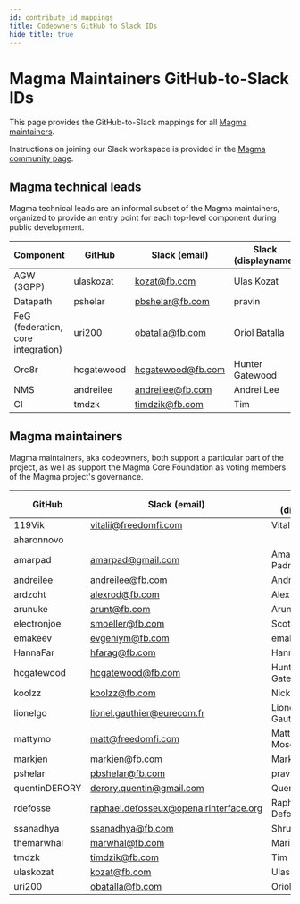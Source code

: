 ```yaml
---
id: contribute_id_mappings
title: Codeowners GitHub to Slack IDs
hide_title: true
---
```


# Magma Maintainers GitHub-to-Slack IDs

This page provides the GitHub-to-Slack mappings for all [Magma maintainers](https://github.com/orgs/magma/teams/repo-magma-maintain/members).

Instructions on joining our Slack workspace is provided in the [Magma community page](https://www.magmacore.org/community/).

## Magma technical leads

Magma technical leads are an informal subset of the Magma maintainers, organized to provide an entry point for each top-level component during public development.

| Component                          | GitHub     | Slack (email)     | Slack (displayname) |
|------------------------------------|------------|-------------------|---------------------|
| AGW (3GPP)                         | ulaskozat  | kozat@fb.com      | Ulas Kozat          |
| Datapath                           | pshelar    | pbshelar@fb.com   | pravin              |
| FeG (federation, core integration) | uri200     | obatalla@fb.com   | Oriol Batalla       |
| Orc8r                              | hcgatewood | hcgatewood@fb.com | Hunter Gatewood     |
| NMS                                | andreilee  | andreilee@fb.com  | Andrei Lee          |
| CI                                 | tmdzk      | timdzik@fb.com    | Tim                 |

## Magma maintainers

Magma maintainers, aka codeowners, both support a particular part of the project, as well as support the Magma Core Foundation as voting members of the Magma project's governance.

| GitHub           | Slack (email)                          | Slack (displayname)      |
| ---------------- | -------------------------------------- | ------------------------ |
| 119Vik           | vitalii@freedomfi.com                  | Vitalii Kostenko         |
| aharonnovo       |                                        |
| amarpad          | amarpad@gmail.com                      | Amar Padmanabhan         |
| andreilee        | andreilee@fb.com                       | Andrei Lee               |
| ardzoht          | alexrod@fb.com                         | Alex Rodriguez           |
| arunuke          | arunt@fb.com                           | Arun Thulasi             |
| electronjoe      | smoeller@fb.com                        | Scott Moeller            |
| emakeev          | evgeniym@fb.com                        | emak                     |
| HannaFar         | hfarag@fb.com                          | Hanna Farag              |
| hcgatewood       | hcgatewood@fb.com                      | Hunter Gatewood(FB)      |
| koolzz           | koolzz@fb.com                          | Nick Yurchenko           |
| lionelgo         | lionel.gauthier@eurecom.fr             | Lionel Gauthier(Eurecom) |
| mattymo          | matt@freedomfi.com                     | Matthew Mosesohn         |
| markjen          | markjen@fb.com                         | Mark Jen                 |
| pshelar          | pbshelar@fb.com                        | pravin                   |
| quentinDERORY    | derory.quentin@gmail.com               | Quentin Derory           |
| rdefosse         | raphael.defosseux@openairinterface.org | Raphael Defosseux(OSA)   |
| ssanadhya        | ssanadhya@fb.com                       | Shruti                   |
| themarwhal       | marwhal@fb.com                         | Marie Bremner            |
| tmdzk            | timdzik@fb.com                         | Tim                      |
| ulaskozat        | kozat@fb.com                           | Ulas Kozat               |
| uri200           | obatalla@fb.com                        | Oriol Batalla            |
